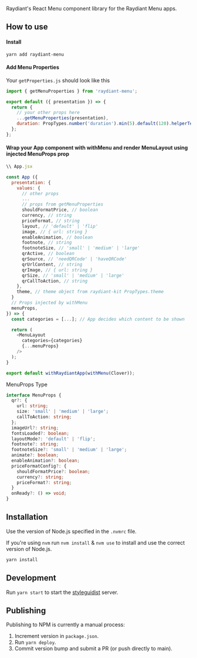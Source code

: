Raydiant's React Menu component library for the Raydiant Menu apps.

## How to use
#### Install
`yarn add raydiant-menu`

#### Add Menu Properties
Your `getProperties.js` should look like this
```.js
import { getMenuProperties } from 'raydiant-menu';

export default ({ presentation }) => {
  return {
    // your other props here
    ...getMenuProperties(presentation),
    duration: PropTypes.number('duration').min(5).default(120).helperText('time in seconds.'),
  };
};
```

#### Wrap your App component with withMenu and render MenuLayout using injected MenuProps prop
```.js
\\ App.jsx

const App ({
  presentation: {
    values: {
      // other props
      ...
      // props from getMenuProperties
      shouldFormatPrice, // boolean
      currency, // string
      priceFormat, // string
      layout, // 'default' | 'flip'
      image, // { url: string }
      enableAnimation, // boolean
      footnote, // string
      footnoteSize, // 'small' | 'medium' | 'large'
      qrActive, // boolean
      qrSource, // 'needQRCode' | 'haveQRCode'
      qrUrlContent, // string
      qrImage, // { url: string }
      qrSize, // 'small' | 'medium' | 'large'
      qrCallToAction, // string
    },
    theme, // theme object from raydiant-kit PropTypes.theme
  }
  // Props injected by withMenu
  menuProps,
}) => {
  const categories = [...]; // App decides which content to be shown 

  return (
    <MenuLayout
      categories={categories}
      {...menuProps}
    />
  );
}

export default withRaydiantApp(withMenu(Clover));

```
MenuProps Type
```.ts
interface MenuProps {
  qr?: {
    url: string;
    size: 'small' | 'medium' | 'large';
    callToAction: string;
  };
  imageUrl?: string;
  fontsLoaded?: boolean;
  layoutMode?: 'default' | 'flip';
  footnote?: string;
  footnoteSize?: 'small' | 'medium' | 'large';
  animate?: boolean;
  enableAnimation?: boolean;
  priceFormatConfig?: {
    shouldFormatPrice?: boolean;
    currency?: string;
    priceFormat?: string;
  }
  onReady?: () => void;
}
```

## Installation

Use the version of Node.js specified in the `.nvmrc` file.

If you're using `nvm` run `nvm install` & `nvm use` to install and use the correct version of Node.js.

```bash
yarn install
```

## Development

Run `yarn start` to start the [styleguidist](https://github.com/styleguidist/react-styleguidist) server.

## Publishing

Publishing to NPM is currently a manual process:

1. Increment version in `package.json`.
2. Run `yarn deploy`.
3. Commit version bump and submit a PR (or push directly to main).
